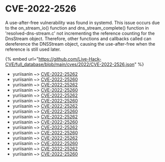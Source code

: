 # CVE-2022-2526

A use-after-free vulnerability was found in systemd. This issue occurs due to the on_stream_io() function and dns_stream_complete() function in 'resolved-dns-stream.c' not incrementing the reference counting for the DnsStream object. Therefore, other functions and callbacks called can dereference the DNSStream object, causing the use-after-free when the reference is still used later.

{% embed url="https://github.com/Live-Hack-CVE/full_database/blob/main/cves/2022/CVE-2022-2526.json" %}


* yuriisanin ~> [CVE-2022-25262](https://www.alice-snow.ru/2022/database/cve-2022-2526/cve-2022-25262-yuriisanin)
* yuriisanin ~> [CVE-2022-25260](https://www.alice-snow.ru/2022/database/cve-2022-2526/cve-2022-25260-yuriisanin)
* yuriisanin ~> [CVE-2022-25262](https://www.alice-snow.ru/2022/database/cve-2022-2526/cve-2022-25262-yuriisanin)
* yuriisanin ~> [CVE-2022-25260](https://www.alice-snow.ru/2022/database/cve-2022-2526/cve-2022-25260-yuriisanin)
* yuriisanin ~> [CVE-2022-25262](https://www.alice-snow.ru/2022/database/cve-2022-2526/cve-2022-25262-yuriisanin)
* yuriisanin ~> [CVE-2022-25260](https://www.alice-snow.ru/2022/database/cve-2022-2526/cve-2022-25260-yuriisanin)
* yuriisanin ~> [CVE-2022-25262](https://www.alice-snow.ru/2022/database/cve-2022-2526/cve-2022-25262-yuriisanin)
* yuriisanin ~> [CVE-2022-25260](https://www.alice-snow.ru/2022/database/cve-2022-2526/cve-2022-25260-yuriisanin)
* yuriisanin ~> [CVE-2022-25262](https://www.alice-snow.ru/2022/database/cve-2022-2526/cve-2022-25262-yuriisanin)
* yuriisanin ~> [CVE-2022-25260](https://www.alice-snow.ru/2022/database/cve-2022-2526/cve-2022-25260-yuriisanin)
* yuriisanin ~> [CVE-2022-25262](https://www.alice-snow.ru/2022/database/cve-2022-2526/cve-2022-25262-yuriisanin)
* yuriisanin ~> [CVE-2022-25260](https://www.alice-snow.ru/2022/database/cve-2022-2526/cve-2022-25260-yuriisanin)
* yuriisanin ~> [CVE-2022-25262](https://www.alice-snow.ru/2022/database/cve-2022-2526/cve-2022-25262-yuriisanin)
* yuriisanin ~> [CVE-2022-25260](https://www.alice-snow.ru/2022/database/cve-2022-2526/cve-2022-25260-yuriisanin)
* yuriisanin ~> [CVE-2022-25262](https://www.alice-snow.ru/2022/database/cve-2022-2526/cve-2022-25262-yuriisanin)
* yuriisanin ~> [CVE-2022-25260](https://www.alice-snow.ru/2022/database/cve-2022-2526/cve-2022-25260-yuriisanin)
